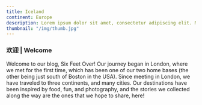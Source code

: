 ```yaml
---
title: Iceland
continent: Europe
description: Lorem ipsum dolor sit amet, consectetur adipiscing elit. Morbi hendrerit dignissim dui a mollis. Duis tempor pretium ante id tristique. Phasellus lacus metus, placerat quis commodo in, aliquet ut lectus.
thumbnail: "/img/thumb.jpg"
---
```


### 欢迎 | Welcome

Welcome to our blog, Six Feet Over! Our journey began in London, where we met for the first time, which has been one of our two home bases (the other being just south of Boston in the USA). Since meeting in London, we have traveled to three continents, and many cities. Our destinations have been inspired by food, fun, and photography, and the stories we collected along the way are the ones that we hope to share, here!